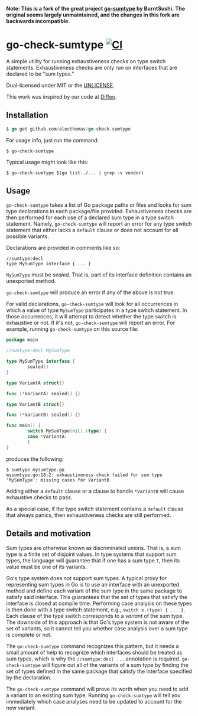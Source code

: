 **Note: This is a fork of the great project [go-sumtype](https://github.com/BurntSushi/go-sumtype) by BurntSushi.**
**The original seems largely unmaintained, and the changes in this fork are backwards incompatible.**

# go-check-sumtype [![CI](https://github.com/alecthomas/go-check-sumtype/actions/workflows/ci.yml/badge.svg)](https://github.com/alecthomas/go-check-sumtype/actions/workflows/ci.yml)
A simple utility for running exhaustiveness checks on type switch statements.
Exhaustiveness checks are only run on interfaces that are declared to be
"sum types."

Dual-licensed under MIT or the [UNLICENSE](http://unlicense.org).

This work was inspired by our code at
[Diffeo](https://diffeo.com).

## Installation

```go
$ go get github.com/alecthomas/go-check-sumtype
```

For usage info, just run the command:

```
$ go-check-sumtype
```

Typical usage might look like this:

```
$ go-check-sumtype $(go list ./... | grep -v vendor)
```

## Usage

`go-check-sumtype` takes a list of Go package paths or files and looks for sum type
declarations in each package/file provided. Exhaustiveness checks are then
performed for each use of a declared sum type in a type switch statement.
Namely, `go-check-sumtype` will report an error for any type switch statement that
either lacks a `default` clause or does not account for all possible variants.

Declarations are provided in comments like so:

```
//sumtype:decl
type MySumType interface { ... }
```

`MySumType` must be *sealed*. That is, part of its interface definition
contains an unexported method.

`go-check-sumtype` will produce an error if any of the above is not true.

For valid declarations, `go-check-sumtype` will look for all occurrences in which a
value of type `MySumType` participates in a type switch statement. In those
occurrences, it will attempt to detect whether the type switch is exhaustive
or not. If it's not, `go-check-sumtype` will report an error. For example, running
`go-check-sumtype` on this source file:

```go
package main

//sumtype:decl MySumType

type MySumType interface {
        sealed()
}

type VariantA struct{}

func (*VariantA) sealed() {}

type VariantB struct{}

func (*VariantB) sealed() {}

func main() {
        switch MySumType(nil).(type) {
        case *VariantA:
        }
}
```

produces the following:

```
$ sumtype mysumtype.go
mysumtype.go:18:2: exhaustiveness check failed for sum type 'MySumType': missing cases for VariantB
```

Adding either a `default` clause or a clause to handle `*VariantB` will cause
exhaustive checks to pass.

As a special case, if the type switch statement contains a `default` clause
that always panics, then exhaustiveness checks are still performed.

## Details and motivation

Sum types are otherwise known as discriminated unions. That is, a sum type is
a finite set of disjoint values. In type systems that support sum types, the
language will guarantee that if one has a sum type `T`, then its value must
be one of its variants.

Go's type system does not support sum types. A typical proxy for representing
sum types in Go is to use an interface with an unexported method and define
each variant of the sum type in the same package to satisfy said interface.
This guarantees that the set of types that satisfy the interface is closed
at compile time. Performing case analysis on these types is then done with
a type switch statement, e.g., `switch x.(type) { ... }`. Each clause of the
type switch corresponds to a *variant* of the sum type. The downside of this
approach is that Go's type system is not aware of the set of variants, so it
cannot tell you whether case analysis over a sum type is complete or not.

The `go-check-sumtype` command recognizes this pattern, but it needs a small amount
of help to recognize which interfaces should be treated as sum types, which
is why the `//sumtype:decl ...` annotation is required. `go-check-sumtype` will
figure out all of the variants of a sum type by finding the set of types
defined in the same package that satisfy the interface specified by the
declaration.

The `go-check-sumtype` command will prove its worth when you need to add a variant
to an existing sum type. Running `go-check-sumtype` will tell you immediately which
case analyses need to be updated to account for the new variant.
